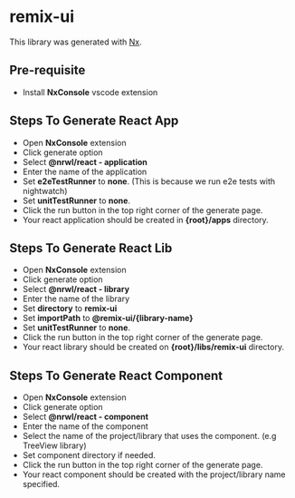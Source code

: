 # remix-ui

This library was generated with [Nx](https://nx.dev).

## Pre-requisite
-	Install **NxConsole** vscode extension
## Steps To Generate React App
-	Open **NxConsole** extension
-	Click generate option
-	Select **@nrwl/react - application**
- Enter the name of the application
- Set **e2eTestRunner** to **none**. (This is because we run e2e tests with nightwatch)
- Set **unitTestRunner** to **none**.
- Click the run button in the top right corner of the generate page.
- Your react application should be created in **{root}/apps** directory.
## Steps To Generate React Lib
-	Open **NxConsole** extension
-	Click generate option
-	Select **@nrwl/react - library**
- Enter the name of the library
- Set **directory** to **remix-ui**
- Set **importPath** to **@remix-ui/{library-name}**
- Set **unitTestRunner** to **none**.
- Click the run button in the top right corner of the generate page.
- Your react library should be created on **{root}/libs/remix-ui** directory.

## Steps To Generate React Component
-	Open **NxConsole** extension
-	Click generate option
-	Select **@nrwl/react - component**
- Enter the name of the component
- Select the name of the project/library that uses the component. (e.g TreeView library)
- Set component directory if needed.
- Click the run button in the top right corner of the generate page.
- Your react component should be created with the project/library name specified.
